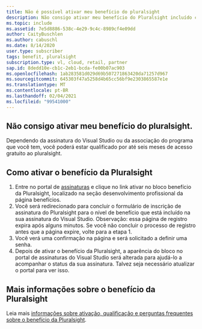 ```yaml
---
title: Não é possível ativar meu benefício do pluralsight
description: Não consigo ativar meu benefício do Pluralsight incluído com minha assinatura do Visual Studio?
ms.topic: include
ms.assetid: 7e5d8886-538c-4e29-9c4c-8989cf4e09dd
author: CaityBuschlen
ms.author: cabuschl
ms.date: 8/14/2020
user.type: subscriber
tags: benefit, pluralsight
subscription.type: vl, cloud, retail, partner
sap.id: 8dedd10e-cb1c-2eb1-bcda-fe00b07ac903
ms.openlocfilehash: 1ab283581d029d69b507271863420da71257d967
ms.sourcegitcommit: 645303f47a5258d4b65cc56bf9e2303865587e1e
ms.translationtype: MT
ms.contentlocale: pt-BR
ms.lasthandoff: 02/04/2021
ms.locfileid: "99541000"
---
```

## <a name="im-unable-to-activate-my-pluralsight-benefit"></a>Não consigo ativar meu benefício do pluralsight.

Dependendo da assinatura do Visual Studio ou da associação do programa que você tem, você poderá estar qualificado por até seis meses de acesso gratuito ao pluralsight.  

## <a name="how-to-activate-your-pluralsight-benefit"></a>Como ativar o benefício da Pluralsight
  
1. Entre no portal de [assinaturas](https://my.visualstudio.com/benefits) e clique no link ativar no bloco benefício da Pluralsight, localizado na seção desenvolvimento profissional da página benefícios. 
1. Você será redirecionado para concluir o formulário de inscrição de assinatura do Pluralsight para o nível de benefício que está incluído na sua assinatura do Visual Studio. Observação: essa página de registro expira após alguns minutos. Se você não concluir o processo de registro antes que a página expire, volte para a etapa 1. 
1. Você verá uma confirmação na página e será solicitado a definir uma senha. 
1. Depois de ativar o benefício da Pluralsight, a aparência do bloco no portal de assinaturas do Visual Studio será alterada para ajudá-lo a acompanhar o status da sua assinatura. Talvez seja necessário atualizar o portal para ver isso. 

## <a name="more-information-about-the-pluralsight-benefit"></a>Mais informações sobre o benefício da Pluralsight

Leia mais [informações sobre ativação, qualificação e perguntas frequentes sobre o benefício da Pluralsight](https://docs.microsoft.com/visualstudio/subscriptions/vs-pluralsight).  